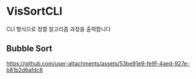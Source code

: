 # VisSortCLI
CLI 형식으로 정렬 알고리즘 과정을 출력합니다 <br/>

## Bubble Sort
https://github.com/user-attachments/assets/53be91e9-fe9f-4aed-927e-b81b2d6afdc8

